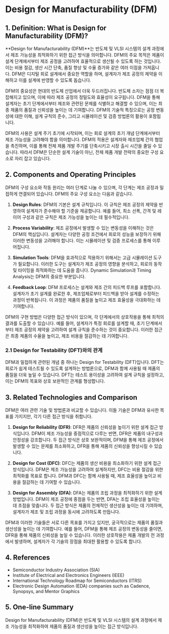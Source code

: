 # Design for Manufacturability (DFM)

## 1. Definition: What is **Design for Manufacturability (DFM)**?
**Design for Manufacturability (DFM)**는 반도체 및 VLSI 시스템의 설계 과정에서 제조 가능성을 최적화하기 위한 접근 방식을 의미합니다. DFM의 주요 목적은 제품이 설계 단계에서부터 제조 공정을 고려하여 효율적으로 생산될 수 있도록 하는 것입니다. 이는 비용 절감, 생산 시간 단축, 품질 향상 및 수율 증가와 같은 여러 이점을 가져옵니다. DFM은 디지털 회로 설계에서 중요한 역할을 하며, 설계자가 제조 공정의 제약을 이해하고 이를 설계에 반영할 수 있도록 돕습니다.

DFM의 중요성은 현대의 반도체 산업에서 더욱 두드러집니다. 반도체 소자는 점점 더 복잡해지고 있으며, 이에 따라 제조 공정의 정밀도와 효율성이 요구됩니다. DFM을 통해 설계자는 초기 단계에서부터 제조와 관련된 문제를 식별하고 해결할 수 있으며, 이는 최종 제품의 품질과 신뢰성을 높이는 데 기여합니다. DFM의 기술적 특징으로는 공정 변동성에 대한 이해, 설계 규칙의 준수, 그리고 시뮬레이션 및 검증 방법론의 활용이 포함됩니다. 

DFM의 사용은 설계 주기 초기에 시작되며, 이는 회로 설계의 초기 개념 단계에서부터 제조 가능성을 고려해야 함을 의미합니다. DFM의 적용은 설계자와 제조업체 간의 협업을 촉진하며, 이를 통해 전체 제품 개발 주기를 단축시키고 시장 출시 시간을 줄일 수 있습니다. 따라서 DFM은 단순한 설계 기술이 아닌, 전체 제품 개발 전략의 중요한 구성 요소로 자리 잡고 있습니다.

## 2. Components and Operating Principles
DFM의 구성 요소와 작동 원리는 여러 단계로 나눌 수 있으며, 각 단계는 제조 공정과 밀접하게 연결되어 있습니다. DFM의 주요 구성 요소는 다음과 같습니다.

1. **Design Rules**: DFM의 기본은 설계 규칙입니다. 이 규칙은 제조 공정의 제약을 반영하여 설계자가 준수해야 할 기준을 제공합니다. 예를 들어, 최소 선폭, 간격 및 레이어 구성과 같은 규칙은 제조 가능성을 높이는 데 필수적입니다.

2. **Process Variability**: 제조 공정에서 발생할 수 있는 변동성을 이해하는 것은 DFM의 핵심입니다. 설계자는 다양한 공정 조건에서 회로의 성능을 보장하기 위해 이러한 변동성을 고려해야 합니다. 이는 시뮬레이션 및 검증 프로세스를 통해 이루어집니다.

3. **Simulation Tools**: DFM을 효과적으로 적용하기 위해서는 고급 시뮬레이션 도구가 필요합니다. 이러한 도구는 설계자가 제조 공정의 영향을 분석하고, 회로의 동작 및 타이밍을 최적화하는 데 도움을 줍니다. Dynamic Simulation과 Timing Analysis는 DFM의 중요한 부분입니다.

4. **Feedback Loop**: DFM 프로세스는 설계와 제조 간의 피드백 루프를 포함합니다. 설계자가 초기 설계를 완료한 후, 제조업체로부터 피드백을 받아 설계를 수정하는 과정이 반복됩니다. 이 과정은 제품의 품질을 높이고 제조 효율성을 극대화하는 데 기여합니다.

DFM의 구현 방법은 다양한 접근 방식이 있으며, 각 단계에서의 상호작용을 통해 최적의 결과를 도출할 수 있습니다. 예를 들어, 설계자가 특정 회로를 설계할 때, 초기 단계에서부터 제조 공정의 제약을 고려하여 설계 규칙을 준수하는 것이 중요합니다. 이러한 접근은 최종 제품의 수율을 높이고, 제조 비용을 절감하는 데 기여합니다.

### 2.1 Design for Testability (DFT)와의 관계
DFM과 밀접하게 관련된 개념 중 하나는 Design for Testability (DFT)입니다. DFT는 회로가 쉽게 테스트될 수 있도록 설계하는 방법론으로, DFM과 함께 사용될 때 제품의 품질을 더욱 높일 수 있습니다. DFT는 테스트 용이성을 고려하여 설계 규칙을 설정하고, 이는 DFM의 목표와 상호 보완적인 관계를 형성합니다.

## 3. Related Technologies and Comparison
DFM은 여러 관련 기술 및 방법론과 비교할 수 있습니다. 이들 기술은 DFM과 유사한 목표를 가지지만, 각기 다른 접근 방식을 취합니다.

1. **Design for Reliability (DFR)**: DFR은 제품의 신뢰성을 높이기 위한 설계 접근 방식입니다. DFM이 제조 가능성을 중점적으로 다루는 반면, DFR은 제품의 내구성과 안정성을 강조합니다. 두 접근 방식은 상호 보완적이며, DFM을 통해 제조 공정에서 발생할 수 있는 문제를 최소화하고, DFR을 통해 제품의 신뢰성을 향상시킬 수 있습니다.

2. **Design for Cost (DFC)**: DFC는 제품의 생산 비용을 최소화하기 위한 설계 접근 방식입니다. DFM은 제조 가능성을 고려하여 설계하지만, DFC는 비용 절감을 위한 최적화를 목표로 합니다. DFM과 DFC는 함께 사용될 때, 제조 효율성을 높이고 비용을 절감하는 데 기여할 수 있습니다.

3. **Design for Assembly (DFA)**: DFA는 제품의 조립 과정을 최적화하기 위한 설계 방법입니다. DFM이 제조 공정에 중점을 두는 반면, DFA는 조립 효율성을 높이는 데 초점을 맞춥니다. 두 접근 방식은 제품의 전체적인 생산성을 높이는 데 기여하며, 설계자가 제조 및 조립 과정을 동시에 고려하도록 만듭니다.

DFM과 이러한 기술들은 서로 다른 목표를 가지고 있지만, 궁극적으로는 제품의 품질과 생산성을 높이는 데 기여합니다. 예를 들어, DFM을 통해 제조 공정의 변동성을 줄이면, DFR을 통해 제품의 신뢰성을 높일 수 있습니다. 이러한 상호작용은 제품 개발의 전 과정에서 발생하며, 설계자가 각 기술의 장점을 최대한 활용할 수 있도록 합니다.

## 4. References
- Semiconductor Industry Association (SIA)
- Institute of Electrical and Electronics Engineers (IEEE)
- International Technology Roadmap for Semiconductors (ITRS)
- Electronic Design Automation (EDA) companies such as Cadence, Synopsys, and Mentor Graphics

## 5. One-line Summary
Design for Manufacturability (DFM)은 반도체 및 VLSI 시스템의 설계 과정에서 제조 가능성을 최적화하여 제품의 품질과 생산성을 높이는 접근 방식입니다.